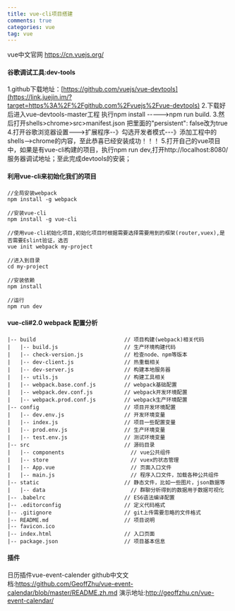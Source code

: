 ```yaml
---
title: vue-cli项目搭建
comments: true
categories: vue
tag: vue
---
```

vue中文官网 https://cn.vuejs.org/
<!--more-->

#### 谷歌调试工具:dev-tools
1.github下载地址：[https://github.com/vuejs/vue-devtools](https://link.juejin.im/?target=https%3A%2F%2Fgithub.com%2Fvuejs%2Fvue-devtools)
2.下载好后进入vue-devtools-master工程  执行npm install ----->npm run build.
3.然后打开shells>chrome>src>manifest.json 把里面的"persistent": false改为true
4.打开谷歌浏览器设置--->扩展程序--》勾选开发者模式---》添加工程中的shells-->chrome的内容，至此恭喜已经安装成功！！！
5.打开自己的vue项目中，如果是有vue-cli构建的项目，执行npm run dev,打开http://localhost:8080/ 服务器调试地址；至此完成devtools的安装；
#### 利用vue-cli来初始化我们的项目
```
//全局安装webpack
npm install -g webpack

//安装vue-cli
npm install -g vue-cli

//使用vue-cli初始化项目,初始化项目时根据需要选择需要用到的框架(router,vuex),是否需要Eslint验证，选否
vue init webpack my-project

//进入到目录
cd my-project

//安装依赖
npm install

//运行
npm run dev
```

#### vue-cli#2.0 webpack 配置分析
```
|-- build                            // 项目构建(webpack)相关代码
|   |-- build.js                     // 生产环境构建代码
|   |-- check-version.js             // 检查node、npm等版本
|   |-- dev-client.js                // 热重载相关
|   |-- dev-server.js                // 构建本地服务器
|   |-- utils.js                     // 构建工具相关
|   |-- webpack.base.conf.js         // webpack基础配置
|   |-- webpack.dev.conf.js          // webpack开发环境配置
|   |-- webpack.prod.conf.js         // webpack生产环境配置
|-- config                           // 项目开发环境配置
|   |-- dev.env.js                   // 开发环境变量
|   |-- index.js                     // 项目一些配置变量
|   |-- prod.env.js                  // 生产环境变量
|   |-- test.env.js                  // 测试环境变量
|-- src                              // 源码目录
|   |-- components                     // vue公共组件
|   |-- store                          // vuex的状态管理
|   |-- App.vue                        // 页面入口文件
|   |-- main.js                        // 程序入口文件，加载各种公共组件
|-- static                           // 静态文件，比如一些图片，json数据等
|   |-- data                           // 群聊分析得到的数据用于数据可视化
|-- .babelrc                         // ES6语法编译配置
|-- .editorconfig                    // 定义代码格式
|-- .gitignore                       // git上传需要忽略的文件格式
|-- README.md                        // 项目说明
|-- favicon.ico 
|-- index.html                       // 入口页面
|-- package.json                     // 项目基本信息
```

#### 插件
日历插件vue-event-calender 
github中文文档:https://github.com/GeoffZhu/vue-event-calendar/blob/master/README.zh.md
演示地址:http://geoffzhu.cn/vue-event-calendar/